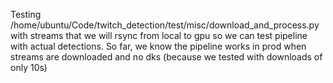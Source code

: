 Testing 
/home/ubuntu/Code/twitch_detection/test/misc/download_and_process.py
with streams that we will rsync from local to gpu so we can test pipeline with actual detections. So far, we know the pipeline works in prod when streams are downloaded and no dks (because we tested with downloads of only 10s)

